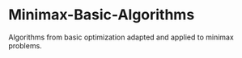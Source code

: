 # Minimax-Basic-Algorithms
Algorithms from basic optimization adapted and applied to minimax problems.
